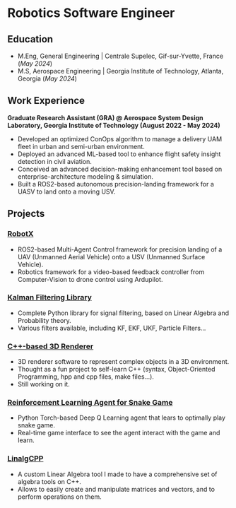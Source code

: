 # Robotics Software Engineer
## Education
- M.Eng, General Engineering | Centrale Supelec, Gif-sur-Yvette, France (_May 2024_)
- M.S, Aerospace Engineering | Georgia Institute of Technology, Atlanta, Georgia (_May 2024_)

## Work Experience
**Graduate Research Assistant (GRA) @ Aerospace System Design Laboratory, Georgia Institute of Technology (August 2022 - May 2024)**
- Developed an optimized ConOps algorithm to manage a delivery UAM fleet in urban and semi-urban environment.
- Deployed an advanced ML-based tool to enhance flight safety insight detection in civil aviation.
- Conceived an advanced decision-making enhancement tool based on enterprise-architecture modeling & simulation. 
- Built a ROS2-based autonomous precision-landing framework for a UASV to land onto a moving USV.

## Projects
### [RobotX](https://github.com/gt-marine-robotics-group/robotx_ros2_ws)
- ROS2-based Multi-Agent Control framework for precision landing of a UAV (Unmanned Aerial Vehicle) onto a USV (Unmanned Surface Vehicle).
- Robotics framework for a video-based feedback controller from Computer-Vision to drone control using Ardupilot.

### [Kalman Filtering Library](https://github.com/hchardin3/KalmanFiltering)
- Complete Python library for signal filtering, based on Linear Algebra and Probability theory.
- Various filters available, including KF, EKF, UKF, Particle Filters...

### [C++-based 3D Renderer](https://github.com/hchardin3/3DRenderer)
- 3D renderer software to represent complex objects in a 3D environment.
- Thought as a fun project to self-learn C++ (syntax, Object-Oriented Programming, hpp and cpp files, make files...).
- Still working on it.

### [Reinforcement Learning Agent for Snake Game](https://github.com/hchardin3/Snake)
- Python Torch-based Deep Q Learning agent that lears to optimally play snake game.
- Real-time game interface to see the agent interact with the game and learn.

### [LinalgCPP](https://github.com/hchardin3/LinalgCPP)
- A custom Linear Algebra tool I made to have a comprehensive set of algebra tools on C++.
- Allows to easily create and manipulate matrices and vectors, and to perform operations on them.
